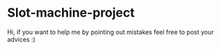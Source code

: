 # Slot-machine-project
Hi, if you want to help me by pointing out mistakes feel free to post your advices :)  
